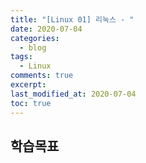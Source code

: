 ```yaml
---
title: "[Linux 01] 리눅스 - "
date: 2020-07-04
categories:
  - blog
tags:
  - Linux
comments: true
excerpt: 
last_modified_at: 2020-07-04
toc: true
---
```


## 학습목표
